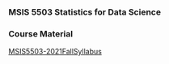 
### MSIS 5503 Statistics for Data Science

### Course Material

[MSIS5503-2021FallSyllabus](https://github.com/mosesmarin/MSBAnDS/blob/main/files/MSIS5503-2021FallSyllabus-converted.pdf)

